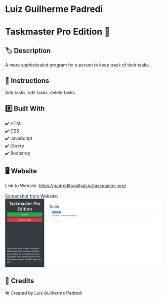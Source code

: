 # Luiz Guilherme Padredi

# Taskmaster Pro Edition :pencil:

## :label: Description
A more sophisticated program for a person to keep track of their tasks.

## :scroll: Instructions
Add tasks, edit tasks, delete tasks.

## 	:hash: Built With
:heavy_check_mark: HTML</br>
:heavy_check_mark: CSS</br>
:heavy_check_mark: JavaScript</br>
:heavy_check_mark: jQuery</br>
:heavy_check_mark: Bootstrap

## :desktop_computer: Website
Link to Website: https://padredilg.github.io/taskmaster-pro/
</br></br>
Screenshot from Website:
![screenshot of website](./assets/images/taskmaster-website-ss.png)

## :clap: Credits

:hammer_and_wrench: Created by Luiz Guilherme Padredi
